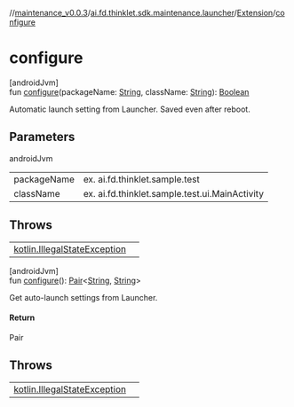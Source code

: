 //[maintenance_v0.0.3](../../../index.md)/[ai.fd.thinklet.sdk.maintenance.launcher](../index.md)/[Extension](index.md)/[configure](configure.md)

# configure

[androidJvm]\
fun [configure](configure.md)(packageName: [String](https://kotlinlang.org/api/latest/jvm/stdlib/kotlin/-string/index.html), className: [String](https://kotlinlang.org/api/latest/jvm/stdlib/kotlin/-string/index.html)): [Boolean](https://kotlinlang.org/api/latest/jvm/stdlib/kotlin/-boolean/index.html)

Automatic launch setting from Launcher. Saved even after reboot.

## Parameters

androidJvm

| | |
|---|---|
| packageName | ex. ai.fd.thinklet.sample.test |
| className | ex. ai.fd.thinklet.sample.test.ui.MainActivity |

## Throws

| | |
|---|---|
| [kotlin.IllegalStateException](https://kotlinlang.org/api/latest/jvm/stdlib/kotlin/-illegal-state-exception/index.html) |  |

[androidJvm]\
fun [configure](configure.md)(): [Pair](https://kotlinlang.org/api/latest/jvm/stdlib/kotlin/-pair/index.html)&lt;[String](https://kotlinlang.org/api/latest/jvm/stdlib/kotlin/-string/index.html), [String](https://kotlinlang.org/api/latest/jvm/stdlib/kotlin/-string/index.html)&gt;

Get auto-launch settings from Launcher.

#### Return

Pair

## Throws

| | |
|---|---|
| [kotlin.IllegalStateException](https://kotlinlang.org/api/latest/jvm/stdlib/kotlin/-illegal-state-exception/index.html) |  |
